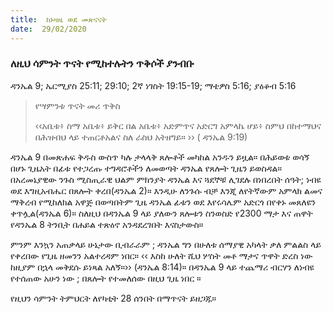 ```yaml
---
title:  ከኑዛዜ ወደ መጽናናት
date:  29/02/2020
---
```


### ለዚህ ሳምንት ጥናት የሚከተሉትን ጥቅሶች ያንብቡ
ዳንኤል 9; ኤርሚያስ 25:11; 29:10; 2ኛ ነገስት 19:15-19; ማቴዎስ 5:16; ያዕቆብ 5:16

> <p>የሣምንቱ ጥናት መሪ ጥቅስ</p>
> ‹‹አቤቱ፥ ስማ አቤቱ፥ ይቅር በል አቤቱ፥ አድምጥና አድርግ አምላኬ ሆይ፥ ስምህ በከተማህና በሕዝብህ ላይ ተጠርቶአልና ስለ ራስህ አትዘግይ። ›› ( ዳንኤል 9:19)

ዳንኤል 9 በመጽሐፍ ቅዱስ ውስጥ ካሉ ታላላቅ ጸሎቶች መካከል አንዱን ይዟል። በሕይወቱ ወሳኝ በሆኑ ጊዜአት በፊቱ የተጋረጡ ተግዳሮቶችን ለመወጣት ዳንኤል የጸሎት ጊዜን ይወስዳል። በአረመኔያዊው ንጉስ ሚስጢራዊ ህልም ምክንያት ዳንኤል እና ጓደኞቹ ሊገደሉ በነበረበት ሰዓት; ነብዩ ወደ እግዚአብሔር በጸሎት ቀረበ(ዳንኤል 2)። እንዲሁ ለንጉሱ ብቻ እንጂ ለየትኛውም አምላክ ልመና ማቅረብ የሚከለክል አዋጅ በወጣበትም ጊዜ ዳንኤል ፊቱን ወደ እየሩሳሌም አድርጎ በየቀኑ መጸለዩን ቀጥሏል(ዳንኤል 6)። ስለዚህ በዳንኤል 9 ላይ ያለውን ጸሎቱን ስንወስድ የ2300 ማታ እና ጠዋት የዳንኤል 8 ትንቢት በሐይል ተጽዕኖ አንዳደረገበት እናስታውስ።

ምንም እንኳን አጠቃላይ ሁኔታው ቢብራራም ; ዳንኤል ግን በሁለቱ ሰማያዊ አካላት ቃለ ምልልስ ላይ የቀረበው የጊዜ ዘመንን አልተረዳም ነበር። ‹‹ እስከ ሁለት ሺህ ሦስት መቶ ማታና ጥዋት ድረስ ነው ከዚያም በኋላ መቅደሱ ይነጻል አለኝ።›› (ዳንኤል 8:14)። በዳንኤል 9 ላይ ተጨማሪ ብርሃን ለነብዩ የተሰጠው አሁን ነው ; በጸሎት የተመለሰው በዚህ ጊዜ ነበር ።

የዚህን ሳምንት ትምህርት ለየካቲት 28 ሰንበት በማጥናት ይዘጋጁ።
